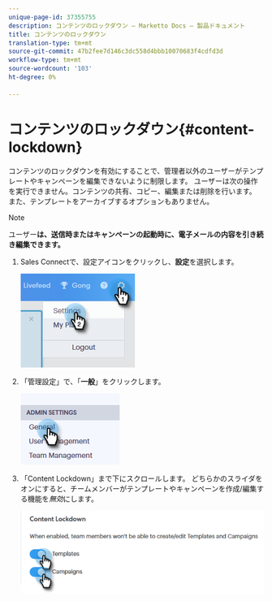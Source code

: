```yaml
---
unique-page-id: 37355755
description: コンテンツのロックダウン — Marketto Docs — 製品ドキュメント
title: コンテンツのロックダウン
translation-type: tm+mt
source-git-commit: 47b2fee7d146c3dc558d4bbb10070683f4cdfd3d
workflow-type: tm+mt
source-wordcount: '103'
ht-degree: 0%

---
```



# コンテンツのロックダウン{#content-lockdown}

コンテンツのロックダウンを有効にすることで、管理者以外のユーザーがテンプレートやキャンペーンを編集できないように制限します。 ユーザーは次の操作を実行できません。コンテンツの共有、コピー、編集または削除を行います。 また、テンプレートをアーカイブするオプションもありません。

>[!NOTE]
>
>ユーザー&#x200B;**は、送信時またはキャンペーンの起動時に、電子メールの内容を引き続き編集できます。**

1. Sales Connectで、設定アイコンをクリックし、**設定**&#x200B;を選択します。

   ![](assets/one-4.png)

1. 「管理設定」で、「**一般**」をクリックします。

   ![](assets/two-4.png)

1. 「Content Lockdown」まで下にスクロールします。 どちらかのスライダをオンにすると、チームメンバーがテンプレートやキャンペーンを作成/編集する機能を&#x200B;*無効*&#x200B;にします。

   ![](assets/three-4.png)

